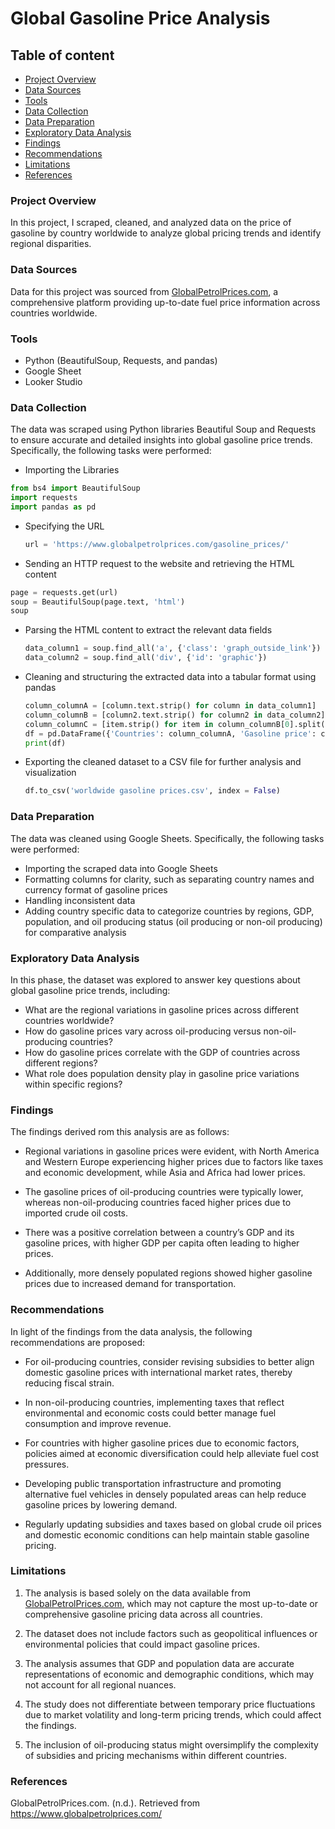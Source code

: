 # Global Gasoline Price Analysis


## Table of content

- [Project Overview](#project-overview)
- [Data Sources](#data-sources)
- [Tools](#tools)
- [Data Collection](#data-collection)
- [Data Preparation](#data-preparation)
- [Exploratory Data Analysis](#exploratory-data-analysis)
- [Findings](#findings)
- [Recommendations](#recommendations)
- [Limitations](#limitations)
- [References](#references)



### Project Overview
In this project, I scraped, cleaned, and analyzed data on the price of gasoline by country worldwide to analyze global pricing trends and identify regional disparities.




### Data Sources
Data for this project was sourced from  [GlobalPetrolPrices.com](https://www.globalpetrolprices.com/), a comprehensive platform providing up-to-date fuel price information across countries worldwide. 




### Tools 
- Python (BeautifulSoup, Requests, and pandas) 
- Google Sheet
- Looker Studio




### Data Collection
The data was scraped using Python libraries Beautiful Soup and Requests to ensure accurate and detailed insights into global gasoline price trends. Specifically, the following tasks were performed: 
- Importing the Libraries
```python 3
from bs4 import BeautifulSoup
import requests
import pandas as pd
```

- Specifying the URL
  ```python 3
  url = 'https://www.globalpetrolprices.com/gasoline_prices/'
  ```

- Sending an HTTP request to the website and retrieving the HTML content

```python 3
page = requests.get(url)
soup = BeautifulSoup(page.text, 'html')
soup
```

- Parsing the HTML content to extract the relevant data fields

  ```python 3
  data_column1 = soup.find_all('a', {'class': 'graph_outside_link'})
  data_column2 = soup.find_all('div', {'id': 'graphic'})
  ```
  
- Cleaning and structuring the extracted data into a tabular format using pandas

  ``` python 3
  column_columnA = [column.text.strip() for column in data_column1]
  column_columnB = [column2.text.strip() for column2 in data_column2]
  column_columnC = [item.strip() for item in column_columnB[0].split('\n\n')]
  df = pd.DataFrame({'Countries': column_columnA, 'Gasoline price': column_columnC})
  print(df)
  ```
- Exporting the cleaned dataset to a CSV file for further analysis and visualization
  ``` python 3
  df.to_csv('worldwide gasoline prices.csv', index = False)
  ```



### Data Preparation
The data was cleaned using Google Sheets. Specifically, the following tasks were performed:

- Importing the scraped data into Google Sheets
- Formatting columns for clarity, such as separating country names and currency format of gasoline prices
- Handling inconsistent data
- Adding country specific data to categorize countries by regions, GDP, population, and oil producing status (oil producing or non-oil producing) for comparative analysis



 ### Exploratory Data Analysis
  
In this phase, the dataset was explored to answer key questions about global gasoline price trends, including:
- What are the regional variations in gasoline prices across different countries worldwide?
- How do gasoline prices vary across oil-producing versus non-oil-producing countries?
- How do gasoline prices correlate with the GDP of countries across different regions?
- What role does population density play in gasoline price variations within specific regions?



### Findings
The findings derived rom this analysis are as follows:

- Regional variations in gasoline prices were evident, with North America and Western Europe experiencing higher prices due to factors like taxes and economic development, while Asia and Africa had lower prices.

- The gasoline prices of oil-producing countries were typically lower, whereas non-oil-producing countries faced higher prices due to imported crude oil costs.

- There was a positive correlation between a country’s GDP and its gasoline prices, with higher GDP per capita often leading to higher prices.

- Additionally, more densely populated regions showed higher gasoline prices due to increased demand for transportation.



### Recommendations 
In light of the findings from the data analysis, the following recommendations are proposed:
- For oil-producing countries, consider revising subsidies to better align domestic gasoline prices with international market rates, thereby reducing fiscal strain.

- In non-oil-producing countries, implementing taxes that reflect environmental and economic costs could better manage fuel consumption and improve revenue.

- For countries with higher gasoline prices due to economic factors, policies aimed at economic diversification could help alleviate fuel cost pressures.

- Developing public transportation infrastructure and promoting alternative fuel vehicles in densely populated areas can help reduce gasoline prices by lowering demand.

- Regularly updating subsidies and taxes based on global crude oil prices and domestic economic conditions can help maintain stable gasoline pricing.



### Limitations 

1. The analysis is based solely on the data available from [GlobalPetrolPrices.com](https://www.globalpetrolprices.com/), which may not capture the most up-to-date or comprehensive gasoline pricing data across all countries.
   
2. The dataset does not include factors such as geopolitical influences or environmental policies that could impact gasoline prices.
   
3. The analysis assumes that GDP and population data are accurate representations of economic and demographic conditions, which may not account for all regional nuances.
   
4. The study does not differentiate between temporary price fluctuations due to market volatility and long-term pricing trends, which could affect the findings.
   
5. The inclusion of oil-producing status might oversimplify the complexity of subsidies and pricing mechanisms within different countries.



### References
GlobalPetrolPrices.com. (n.d.). Retrieved from https://www.globalpetrolprices.com/

